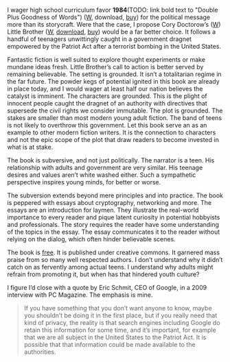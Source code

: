 I wager high school curriculum favor **1984**(TODO: link bold text to "Double Plus Goodness of Words") ([W](https://en.wikipedia.org/wiki/1984), download, [buy](http://www.amazon.com/1984-Signet-Classics-George-Orwell/dp/0451524934/)) for the political message more than its storycraft.  Were that the case, I propose Cory Doctorow’s ([W](http://en.wikipedia.org/wiki/Cory_Doctorow)) Little Brother ([W](http://en.wikipedia.org/wiki/Little_Brother_%28Doctorow_novel%29), [download](http://craphound.com/littlebrother/download/comment-page-12/), [buy](http://www.amazon.com/Little-Brother-Cory-Doctorow/dp/0765323117)) would be a far better choice.  It follows a handful of teenagers unwittingly caught in a government dragnet empowered by the Patriot Act after a terrorist bombing in the United States.

Fantastic fiction is well suited to explore thought experiments or make mundane ideas fresh.  Little Brother’s call to action is better served by remaining believable.  The setting is grounded.  It isn’t a totalitarian regime in the far future.  The powder kegs of potential ignited in this book are already in place today, and I would wager at least half our nation believes the catalyst is imminent.  The characters are grounded.  This is the plight of innocent people caught the dragnet of an authority with directives that supersede the civil rights we consider immutable.  The plot is grounded.  The stakes are smaller than most modern young adult fiction.  The band of teens is not likely to overthrow this government.  Let this book serve an as an example to other modern fiction writers.  It is the connection to characters and not the epic scope of the plot that draw readers to become invested in what is at stake.

The book is subversive, and not just politically.  The narrator is a teen.  His relationship with adults and government are very similar.  His teenage desires and values aren’t white washed either.  Such a sympathetic perspective inspires young minds, for better or worse.

The subversion extends beyond mere principles and into practice.  The book is peppered with essays about cryptography, networking and more.  The essays are an introduction for laymen.  They illustrate the real-world importance to every reader and pique latent curiosity in potential hobbyists and professionals.  The story requires the reader have some understanding of the topics in the essay.  The essay communicates it to the reader without relying on the dialog, which often hinder believable scenes.

The book is [free](http://craphound.com/littlebrother/download/).  It is published under creative commons.  It garnered mass praise from so many well respected authors.  I don’t understand why it didn’t catch on as fervently among actual teens.  I understand why adults might refrain from promoting it, but when has that hindered youth culture?

I figure I’d close with a quote by Eric Schmit, CEO of Google, in a 2009 interview with PC Magazine.  The emphasis is mine.

> If you have something that you don’t want anyone to know, maybe you shouldn’t be doing it in the first place, but if you really need that kind of privacy, the reality is that search engines including Google do retain this information for some time, and it’s important, for example that we are all subject in the United States to the Patriot Act. It is possible that that information could be made available to the authorities.
